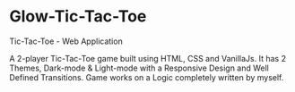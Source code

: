 # Glow-Tic-Tac-Toe
Tic-Tac-Toe - Web Application 

A 2-player Tic-Tac-Toe game built using HTML, CSS and VanillaJs.
It has 2 Themes, Dark-mode & Light-mode with a Responsive Design and Well Defined Transitions.
Game works on a Logic completely written by myself.